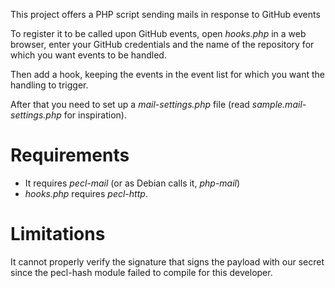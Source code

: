 This project offers a PHP script sending mails in response to GitHub events

To register it to be called upon GitHub events, open _hooks.php_ in a web browser, enter your GitHub credentials and the name of the repository for which you want events to be handled.

Then add a hook, keeping the events in the event list for which you want the handling to trigger.

After that you need to set up a _mail-settings.php_ file (read _sample.mail-settings.php_ for inspiration).

# Requirements

 * It requires _pecl-mail_ (or as Debian calls it, _php-mail_)
 * _hooks.php_ requires _pecl-http_.

# Limitations

It cannot properly verify the signature that signs the payload with our secret since the pecl-hash module failed to compile for this developer.
